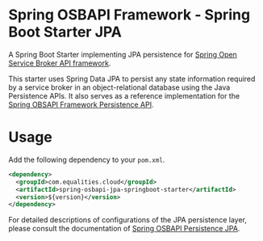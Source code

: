 # Spring OSBAPI Framework - Spring Boot Starter JPA

A Spring Boot Starter implementing JPA persistence for [Spring Open Service Broker API framework](../../spring-osbapi-framework/).

This starter uses Spring Data JPA to persist any state information required by a service broker in an object-relational database using the Java Persistence APIs. It also serves as a reference implementation for the [Spring OBSAPI Framework Persistence API](../../spring-osbapi-persistence-api/).

# Usage

Add the following dependency to your `pom.xml`.

```xml
<dependency>
  <groupId>com.equalities.cloud</groupId>
  <artifactId>spring-osbapi-jpa-springboot-starter</artifactId>
  <version>${version}</version>
</dependency>
```

For detailed descriptions of configurations of the JPA persistence layer, please consult the documentation of [Spring OSBAPI Persistence JPA](../../spring-osbapi-persistence-jpa/).